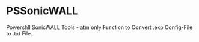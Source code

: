 # PSSonicWALL

Powershll SonicWALL Tools - atm only Function to Convert .exp Config-File to .txt File.
